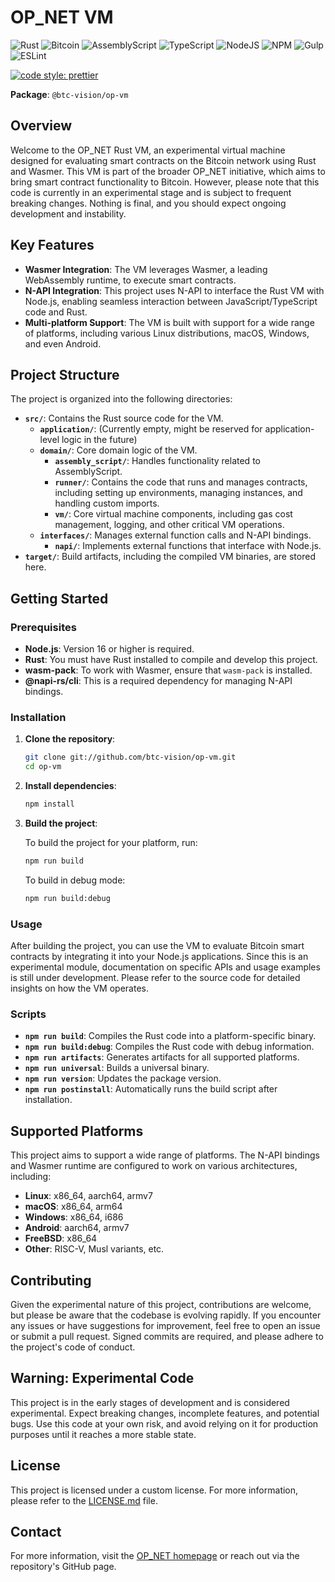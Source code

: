# OP_NET VM

![Rust](https://img.shields.io/badge/rust-%23000000.svg?style=for-the-badge&logo=rust&logoColor=white)
![Bitcoin](https://img.shields.io/badge/Bitcoin-000?style=for-the-badge&logo=bitcoin&logoColor=white)
![AssemblyScript](https://img.shields.io/badge/assembly%20script-%23000000.svg?style=for-the-badge&logo=assemblyscript&logoColor=white)
![TypeScript](https://img.shields.io/badge/TypeScript-007ACC?style=for-the-badge&logo=typescript&logoColor=white)
![NodeJS](https://img.shields.io/badge/Node%20js-339933?style=for-the-badge&logo=nodedotjs&logoColor=white)
![NPM](https://img.shields.io/badge/npm-CB3837?style=for-the-badge&logo=npm&logoColor=white)
![Gulp](https://img.shields.io/badge/GULP-%23CF4647.svg?style=for-the-badge&logo=gulp&logoColor=white)
![ESLint](https://img.shields.io/badge/ESLint-4B3263?style=for-the-badge&logo=eslint&logoColor=white)

[![code style: prettier](https://img.shields.io/badge/code_style-prettier-ff69b4.svg?style=flat-square)](https://github.com/prettier/prettier)

**Package**: `@btc-vision/op-vm`

## Overview

Welcome to the OP_NET Rust VM, an experimental virtual machine designed for evaluating smart contracts on the Bitcoin
network using Rust and Wasmer. This VM is part of the broader OP_NET initiative, which aims to bring smart contract
functionality to Bitcoin. However, please note that this code is currently in an experimental stage and is subject to
frequent breaking changes. Nothing is final, and you should expect ongoing development and instability.

## Key Features

- **Wasmer Integration**: The VM leverages Wasmer, a leading WebAssembly runtime, to execute smart contracts.
- **N-API Integration**: This project uses N-API to interface the Rust VM with Node.js, enabling seamless interaction
  between JavaScript/TypeScript code and Rust.
- **Multi-platform Support**: The VM is built with support for a wide range of platforms, including various Linux
  distributions, macOS, Windows, and even Android.

## Project Structure

The project is organized into the following directories:

- **`src/`**: Contains the Rust source code for the VM.
    - **`application/`**: (Currently empty, might be reserved for application-level logic in the future)
    - **`domain/`**: Core domain logic of the VM.
        - **`assembly_script/`**: Handles functionality related to AssemblyScript.
        - **`runner/`**: Contains the code that runs and manages contracts, including setting up environments, managing
          instances, and handling custom imports.
        - **`vm/`**: Core virtual machine components, including gas cost management, logging, and other critical VM
          operations.
    - **`interfaces/`**: Manages external function calls and N-API bindings.
        - **`napi/`**: Implements external functions that interface with Node.js.
- **`target/`**: Build artifacts, including the compiled VM binaries, are stored here.

## Getting Started

### Prerequisites

- **Node.js**: Version 16 or higher is required.
- **Rust**: You must have Rust installed to compile and develop this project.
- **wasm-pack**: To work with Wasmer, ensure that `wasm-pack` is installed.
- **@napi-rs/cli**: This is a required dependency for managing N-API bindings.

### Installation

1. **Clone the repository**:

   ```bash
   git clone git://github.com/btc-vision/op-vm.git
   cd op-vm
   ```

2. **Install dependencies**:

   ```bash
   npm install
   ```

3. **Build the project**:

   To build the project for your platform, run:

   ```bash
   npm run build
   ```

   To build in debug mode:

   ```bash
   npm run build:debug
   ```

### Usage

After building the project, you can use the VM to evaluate Bitcoin smart contracts by integrating it into your Node.js
applications. Since this is an experimental module, documentation on specific APIs and usage examples is still under
development. Please refer to the source code for detailed insights on how the VM operates.

### Scripts

- **`npm run build`**: Compiles the Rust code into a platform-specific binary.
- **`npm run build:debug`**: Compiles the Rust code with debug information.
- **`npm run artifacts`**: Generates artifacts for all supported platforms.
- **`npm run universal`**: Builds a universal binary.
- **`npm run version`**: Updates the package version.
- **`npm run postinstall`**: Automatically runs the build script after installation.

## Supported Platforms

This project aims to support a wide range of platforms. The N-API bindings and Wasmer runtime are configured to work on
various architectures, including:

- **Linux**: x86_64, aarch64, armv7
- **macOS**: x86_64, arm64
- **Windows**: x86_64, i686
- **Android**: aarch64, armv7
- **FreeBSD**: x86_64
- **Other**: RISC-V, Musl variants, etc.

## Contributing

Given the experimental nature of this project, contributions are welcome, but please be aware that the codebase is
evolving rapidly. If you encounter any issues or have suggestions for improvement, feel free to open an issue or submit
a pull request. Signed commits are required, and please adhere to the project's code of conduct.

## Warning: Experimental Code

This project is in the early stages of development and is considered experimental. Expect breaking changes, incomplete
features, and potential bugs. Use this code at your own risk, and avoid relying on it for production purposes until it
reaches a more stable state.

## License

This project is licensed under a custom license. For more information, please refer to the [LICENSE.md](LICENSE.md)
file.

## Contact

For more information, visit the [OP_NET homepage](https://opnet.org/) or reach out via the repository's GitHub page.
